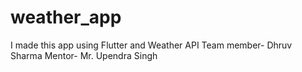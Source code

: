 # weather_app
I made this app using Flutter and Weather API
Team member- Dhruv Sharma
Mentor- Mr. Upendra Singh
